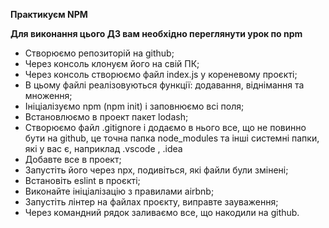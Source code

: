 **Практикуєм NPM**

**Для виконання цього ДЗ вам необхідно переглянути урок по npm**

* Створюємо репозиторій на github;
* Через консоль клонуєм його на  свій ПК;
* Через консоль створюємо файл index.js у кореневому проєкті;
* В цьому файлі реалізовуються функції: додавання, віднімання та множення;
* Ініціалізуємо npm (npm init) і заповнюємо всі поля;
* Встановлюємо в проект пакет lodash;
* Створюємо файл .gitignore і додаємо в нього все, що не повинно бути на github, це точна папка node_modules та інші системні папки, які у вас є, наприклад .vscode , .idea
* Добавте все в проект;
* Запустіть його через npx, подивіться, які файли були змінені;
* Встановіть eslint в проєкті;
* Виконайте ініціалізацію з правилами airbnb;
* Запустіть лінтер на файлах проєкту, виправте зауваження;
* Через командний рядок заливаємо все, що накодили на github.
